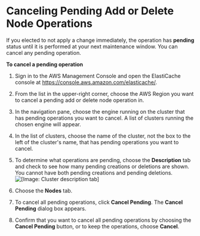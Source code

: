 # Canceling Pending Add or Delete Node Operations<a name="Clusters.CancelPending"></a>

If you elected to not apply a change immediately, the operation has **pending** status until it is performed at your next maintenance window\. You can cancel any pending operation\.

**To cancel a pending operation**

1. Sign in to the AWS Management Console and open the ElastiCache console at [ https://console\.aws\.amazon\.com/elasticache/](https://console.aws.amazon.com/elasticache/)\.

1. From the list in the upper\-right corner, choose the AWS Region you want to cancel a pending add or delete node operation in\.

1. In the navigation pane, choose the engine running on the cluster that has pending operations you want to cancel\. A list of clusters running the chosen engine will appear\.

1. In the list of clusters, choose the name of the cluster, not the box to the left of the cluster's name, that has pending operations you want to cancel\.

1. To determine what operations are pending, choose the **Description** tab and check to see how many pending creations or deletions are shown\. You cannot have both pending creations and pending deletions\.   
![\[Image: Cluster description tab\]](http://docs.aws.amazon.com/AmazonElastiCache/latest/red-ug/images/ModifyCacheCluster-DescriptionTab-PendActions.png)

1. Choose the **Nodes** tab\.

1. To cancel all pending operations, click **Cancel Pending**\. The **Cancel Pending** dialog box appears\.

1. Confirm that you want to cancel all pending operations by choosing the **Cancel Pending** button, or to keep the operations, choose **Cancel**\.